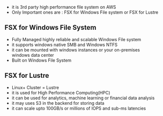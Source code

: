  - it is 3rd party high performance file system on AWS
 - Only Important ones are : FSX for Windows File system or FSX for Lustre


## FSX for Windows File System
 - Fully Managed highly reliable and scalable Windows File system
 - it supports windows native SMB and Windows NTFS
 - it can be mounted with windows instances or your on-premises windows data center
 - Built on Windows File System

## FSX for Lustre
 - Linux+ Cluster = Lustre
 - it is used for High Performance Computing(HPC)
 - it can be used for analytics, machine learning or financial data analysis
 - it may uses S3 in the backend for storing data
 - it can scale upto 100GB/s or millions of IOPS and sub-ms latencies
